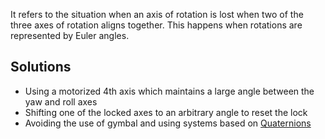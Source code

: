 It refers to the situation when an axis of rotation is lost when two of the three axes of rotation aligns together. This happens when rotations are represented by Euler angles.

## Solutions

- Using a motorized 4th axis which maintains a large angle between the yaw and roll axes
- Shifting one of the locked axes to an arbitrary angle to reset the lock
- Avoiding the use of gymbal and using systems based on [Quaternions](../Pure%20Mathematics/Quaternions.md)